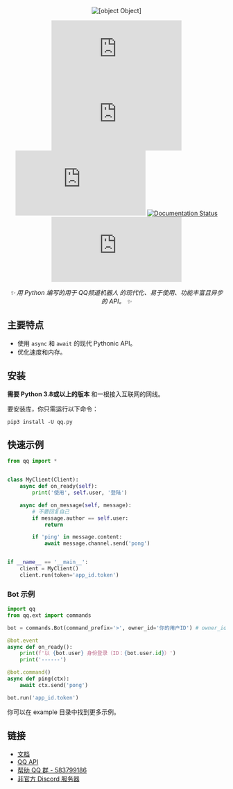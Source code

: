 <div align="center">

![[object Object]](https://socialify.git.ci/foxwhite25/qq.py/image?description=1&forks=1&issues=1&language=1&logo=https%3A%2F%2Fcdn.discordapp.com%2Ficons%2F931463860060303380%2F262443cb05319937738132e7fa773eb1.webp&name=1&owner=1&pattern=Circuit%20Board&stargazers=1&theme=Light)

[![PyPI - License](https://img.shields.io/pypi/l/qq.py?style=for-the-badge)](https://pypi.org/project/qq.py/)
[![PyPI - Status](https://img.shields.io/pypi/status/qq.py?style=for-the-badge)](https://pypi.org/project/qq.py/)
[![PyPI](https://img.shields.io/pypi/v/qq.py?style=for-the-badge)](https://pypi.org/project/qq.py/)
[![Documentation Status](https://readthedocs.org/projects/qqpy/badge/?version=latest&style=for-the-badge)](https://qqpy.readthedocs.io/zh_CN/latest/?badge=latest)
[![PyPI - Downloads](https://img.shields.io/pypi/dm/qq.py?style=for-the-badge)](https://pypi.org/project/qq.py/)

_✨ 用 Python 编写的用于 QQ频道机器人 的现代化、易于使用、功能丰富且异步的 API。 ✨_

</div>

## 主要特点

- 使用 ``async`` 和 ``await`` 的现代 Pythonic API。
- 优化速度和内存。

## 安装

**需要 Python 3.8或以上的版本** 和一根接入互联网的网线。

要安装库，你只需运行以下命令：
```
pip3 install -U qq.py
```

## 快速示例
```python
from qq import *


class MyClient(Client):
    async def on_ready(self):
        print('使用', self.user, '登陆')

    async def on_message(self, message):
        # 不要回复自己
        if message.author == self.user:
            return

        if 'ping' in message.content:
            await message.channel.send('pong')


if __name__ == '__main__':
    client = MyClient()
    client.run(token='app_id.token')
```

### Bot 示例
````python
import qq
from qq.ext import commands

bot = commands.Bot(command_prefix='>', owner_id='你的用户ID') # owner_id 是 int 类型

@bot.event
async def on_ready():
    print(f'以 {bot.user} 身份登录（ID：{bot.user.id}）')
    print('------')

@bot.command()
async def ping(ctx):
    await ctx.send('pong')

bot.run('app_id.token')
````

你可以在 example 目录中找到更多示例。

## 链接
* [文档](https://qqpy.readthedocs.io/zh_CN/latest/?badge=latest)
* [QQ API](https://bot.q.qq.com/wiki/develop/api/)
* [帮助 QQ 群 - 583799186](https://qm.qq.com/cgi-bin/qm/qr?k=5BuK-ZVjbNxVmfdobpeLyeo_xPbsQcKz&jump_from=webapi)
* [非官方 Discord 服务器](https://discord.gg/YkBykQKqhb)
